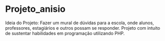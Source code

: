 # Projeto_anisio
Ideia do Projeto: Fazer um mural de dúvidas para a escola, onde alunos, professores, estagiários e outros possam se responder.
Projeto com intuito de sustentar habilidades em programação utilizando PHP.
